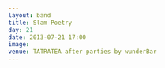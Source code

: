 ```yaml
---
layout: band
title: Slam Poetry
day: 21
date: 2013-07-21 17:00
image: 
venue: TATRATEA after parties by wunderBar
---
```



